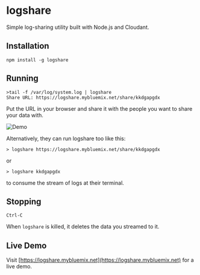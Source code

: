 # logshare

Simple log-sharing utility built with Node.js and Cloudant.

## Installation

    npm install -g logshare
  
## Running

    >tail -f /var/log/system.log | logshare
    Share URL: https://logshare.mybluemix.net/share/kkdgapgdx

Put the URL in your browser and share it with the people you want to share your data with.

![Demo](https://github.com/glynnbird/logshare/raw/master/public/img/demo.gif)

Alternatively, they can run logshare too like this:

    > logshare https://logshare.mybluemix.net/share/kkdgapgdx

or

    > logshare kkdgapgdx

to consume the stream of logs at their terminal.

## Stopping
  
    Ctrl-C

When `logshare` is killed, it deletes the data you streamed to it.

## Live Demo

Visit [https://logshare.mybluemix.net](https://logshare.mybluemix.net) for a live demo.